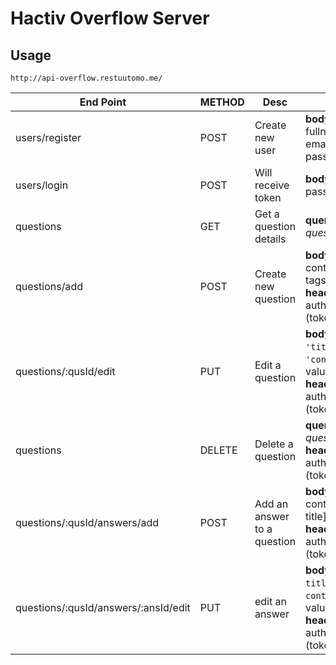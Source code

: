 # Hactiv Overflow Server

## Usage

`http://api-overflow.restuutomo.me/`

End Point  |  METHOD  |  Desc  |  Req
-----------|----------|--------|-------
users/register  |  POST  |  Create new user  |  **body**: fullname, email, password
users/login  |  POST  |  Will receive token  |  **body**: email, password
questions  |  GET  | Get a question details  |  **query**: q= *question id*
questions/add  |  POST  |  Create new question  |  **body**: title, content, tags; **headers**: authorization (token)
questions/:qusId/edit  |  PUT  |  Edit a question  |  **body**: key: `'title'` / `'content'`, value; **headers**: authorization (token)
questions  |  DELETE  |  Delete a question  |  **query**: q= *question id*; **headers**: authorization (token)
questions/:qusId/answers/add  |  POST  |  Add an answer to a question  |  **body**: content [, title]; **headers**: authorization (token)
questions/:qusId/answers/:ansId/edit  |  PUT  |  edit an answer  |  **body**: key: `title` / `content`, value; **headers**: authorization (token)
